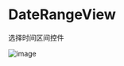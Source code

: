 # DateRangeView
选择时间区间控件


![image](https://github.com/dengqi2008.ok@163.com/DateRangeView/DateRangeDemo/DateRangeDemo/demo.png)
